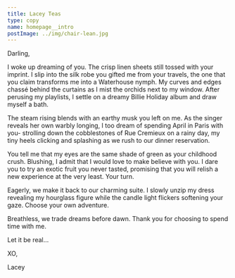 ```yaml
---
title: Lacey Teas
type: copy
name: homepage__intro
postImage: ../img/chair-lean.jpg
---
```

Darling,

I woke up dreaming of you. The crisp linen sheets still tossed with your imprint. I slip into the silk robe you gifted me from your travels, the one that you claim transforms me into a Waterhouse nymph. My curves and edges chassé behind the curtains as I mist the orchids next to my window. After perusing my playlists, I settle on a dreamy Billie Holiday album and draw myself a bath.

The steam rising blends with an earthy musk you left on me. As the singer reveals her own warbly longing, I too dream of spending April in Paris with you- strolling down the cobblestones of Rue Cremieux on a rainy day, my tiny heels clicking and splashing as we rush to our dinner reservation. 

You tell me that my eyes are the same shade of green as your childhood crush. Blushing, I admit that I would love to make believe with you. I dare you to try an exotic fruit you never tasted, promising that you will relish a new experience at the very least. Your turn.

Eagerly, we make it back to our charming suite. I slowly unzip my dress revealing my hourglass figure while the candle light flickers softening your gaze. Choose your own adventure.

Breathless, we trade dreams before dawn. Thank you for choosing to spend time with me. 

Let it be real…

XO, 

Lacey
